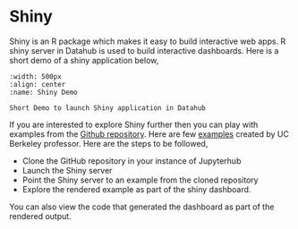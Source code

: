 # Shiny

Shiny is an R package which makes it easy to build interactive web apps. R shiny server in Datahub is used to build interactive dashboards. Here is a short demo of a shiny application below,

```{figure} ../images/shiny_combined.gif
:width: 500px
:align: center
:name: Shiny Demo

Short Demo to launch Shiny application in Datahub
```

If you are interested to explore Shiny further then you can play with examples from the [Github repository](https://github.com/rstudio/shiny-examples). Here are few [examples](https://github.com/gastonstat/shiny-introstats/) created by UC Berkeley professor.
Here are the steps to be followed,

- Clone the GitHub repository in your instance of Jupyterhub
- Launch the Shiny server
- Point the Shiny server to an example from the cloned repository
- Explore the rendered example as part of the shiny dashboard.

You can also view the code that generated the dashboard as part of the rendered output. 
